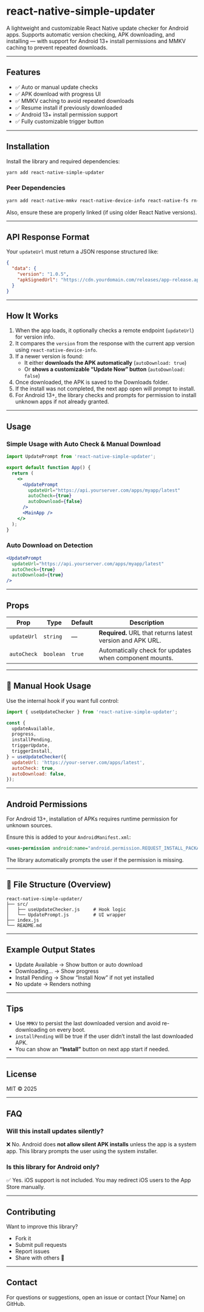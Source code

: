 #  react-native-simple-updater

A lightweight and customizable React Native update checker for Android apps. Supports automatic version checking, APK downloading, and installing — with support for Android 13+ install permissions and MMKV caching to prevent repeated downloads.

---

##  Features

- ✅ Auto or manual update checks  
- ✅ APK download with progress UI  
- ✅ MMKV caching to avoid repeated downloads  
- ✅ Resume install if previously downloaded  
- ✅ Android 13+ install permission support  
- ✅ Fully customizable trigger button  

---

##  Installation

Install the library and required dependencies:

```bash
yarn add react-native-simple-updater
```

### Peer Dependencies

```bash
yarn add react-native-mmkv react-native-device-info react-native-fs rn-fetch-blob axios
```

Also, ensure these are properly linked (if using older React Native versions).

---

##  API Response Format

Your `updateUrl` must return a JSON response structured like:

```json
{
  "data": {
    "version": "1.0.5",
    "apkSignedUrl": "https://cdn.yourdomain.com/releases/app-release.apk"
  }
}
```

---

##  How It Works

1. When the app loads, it optionally checks a remote endpoint (`updateUrl`) for version info.
2. It compares the `version` from the response with the current app version using `react-native-device-info`.
3. If a newer version is found:
   - It either **downloads the APK automatically** (`autoDownload: true`)  
   - Or **shows a customizable “Update Now” button** (`autoDownload: false`)
4. Once downloaded, the APK is saved to the Downloads folder.
5. If the install was not completed, the next app open will prompt to install.
6. For Android 13+, the library checks and prompts for permission to install unknown apps if not already granted.

---

##  Usage

###  Simple Usage with Auto Check & Manual Download

```jsx
import UpdatePrompt from 'react-native-simple-updater';

export default function App() {
  return (
    <>
      <UpdatePrompt
        updateUrl="https://api.yourserver.com/apps/myapp/latest"
        autoCheck={true}
        autoDownload={false}
      />
      <MainApp />
    </>
  );
}
```


###  Auto Download on Detection

```jsx
<UpdatePrompt
  updateUrl="https://api.yourserver.com/apps/myapp/latest"
  autoCheck={true}
  autoDownload={true}
/>
```

---

##  Props

| Prop               | Type        | Default     | Description                                                                 |
|--------------------|-------------|-------------|-----------------------------------------------------------------------------|
| `updateUrl`        | `string`    | —           | **Required.** URL that returns latest version and APK URL.                 |
| `autoCheck`        | `boolean`   | `true`      | Automatically check for updates when component mounts.   
---

## 🔁 Manual Hook Usage

Use the internal hook if you want full control:

```js
import { useUpdateChecker } from 'react-native-simple-updater';

const {
  updateAvailable,
  progress,
  installPending,
  triggerUpdate,
  triggerInstall,
} = useUpdateChecker({
  updateUrl: 'https://your-server.com/apps/latest',
  autoCheck: true,
  autoDownload: false,
});
```

---

##  Android Permissions

For Android 13+, installation of APKs requires runtime permission for unknown sources.

Ensure this is added to your `AndroidManifest.xml`:

```xml
<uses-permission android:name="android.permission.REQUEST_INSTALL_PACKAGES" />
```

The library automatically prompts the user if the permission is missing.

---

## 📂 File Structure (Overview)

```
react-native-simple-updater/
├── src/
│   ├── useUpdateChecker.js     # Hook logic
│   └── UpdatePrompt.js         # UI wrapper
├── index.js
└── README.md
```

---

##  Example Output States

-  Update Available → Show button or auto download
-  Downloading... → Show progress
-  Install Pending → Show “Install Now” if not yet installed
-  No update → Renders nothing

---

##  Tips

- Use `MMKV` to persist the last downloaded version and avoid re-downloading on every boot.
- `installPending` will be true if the user didn’t install the last downloaded APK.
- You can show an **“Install”** button on next app start if needed.

---

##  License

MIT © 2025

---

##  FAQ

### Will this install updates silently?

❌ No. Android does **not allow silent APK installs** unless the app is a system app. This library prompts the user using the system installer.

### Is this library for Android only?

✅ Yes. iOS support is not included. You may redirect iOS users to the App Store manually.

---

##  Contributing

Want to improve this library?

- Fork it
- Submit pull requests
- Report issues
- Share with others 🚀

---

##  Contact

For questions or suggestions, open an issue or contact [Your Name] on GitHub.
